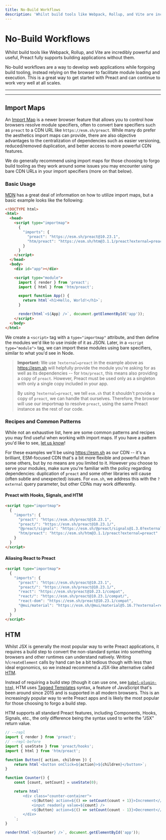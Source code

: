 ```yaml
---
title: No-Build Workflows
description: 'Whilst build tools like Webpack, Rollup, and Vite are incredibly powerful and useful, Preact fully supports building applications without them.'
---
```


# No-Build Workflows

Whilst build tools like Webpack, Rollup, and Vite are incredibly powerful and useful, Preact fully supports building
applications without them.

No-build workflows are a way to develop web applications while forgoing build tooling, instead relying on the browser
to facilitate module loading and execution. This is a great way to get started with Preact and can continue to work
very well at all scales.

---

<div><toc></toc></div>

---

## Import Maps

An [Import Map](https://developer.mozilla.org/en-US/docs/Web/HTML/Element/script/type/importmap) is a newer browser feature
that allows you to control how browsers resolve module specifiers, often to convert bare specifiers such as `preact`
to a CDN URL like `https://esm.sh/preact`. While many do prefer the aesthetics import maps can provide, there are also
objective advantages to the centralization of dependencies such as easier versioning, reduced/removed duplication, and
better access to more powerful CDN features.

We do generally recommend using import maps for those choosing to forgo build tooling as they work around some issues
you may encounter using bare CDN URLs in your import specifiers (more on that below).

### Basic Usage

[MDN](https://developer.mozilla.org/en-US/docs/Web/HTML/Element/script/type/importmap) has a great deal of information on how to
utilize import maps, but a basic example looks like the following:

```html
<!DOCTYPE html>
<html>
  <head>
    <script type="importmap">
      {
        "imports": {
          "preact": "https://esm.sh/preact@10.23.1",
          "htm/preact": "https://esm.sh/htm@3.1.1/preact?external=preact"
        }
      }
    </script>
  </head>
  <body>
    <div id="app"></div>

    <script type="module">
      import { render } from 'preact';
      import { html } from 'htm/preact';

      export function App() {
        return html`<h1>Hello, World!</h1>`;
      }

      render(html`<${App} />`, document.getElementById('app'));
    </script>
  </body>
</html>
```

We create a `<script>` tag with a `type="importmap"` attribute, and then define the modules we'd like to use
inside of it as JSON. Later, in a `<script type="module">` tag, we can import these modules using bare specifiers,
similar to what you'd see in Node.

> **Important:** We use `?external=preact` in the example above as https://esm.sh will helpfully provide the
> module you're asking for as well as its dependencies -- for `htm/preact`, this means also providing a
> copy of `preact`. However, Preact must be used only as a singleton with only a single copy included in your app.
>
> By using `?external=preact`, we tell `esm.sh` that it shouldn't provide a copy of `preact`, we can handle
> that ourselves. Therefore, the browser will use our importmap to resolve `preact`, using the same Preact
> instance as the rest of our code.

### Recipes and Common Patterns

While not an exhaustive list, here are some common patterns and recipes you may find useful when working with
import maps. If you have a pattern you'd like to see, [let us know](https://github.com/preactjs/preact-www/issues/new)!

For these examples we'll be using https://esm.sh as our CDN -- it's a brilliant, ESM-focused CDN that's a bit
more flexible and powerful than some others, but by no means are you limited to it. However you choose to serve
your modules, make sure you're familiar with the policy regarding dependencies: duplication of `preact` and some
other libraries will cause (often subtle and unexpected) issues. For `esm.sh`, we address this with the `?external`
query parameter, but other CDNs may work differently.

#### Preact with Hooks, Signals, and HTM

```html
<script type="importmap">
  {
    "imports": {
      "preact": "https://esm.sh/preact@10.23.1",
      "preact/": "https://esm.sh/preact@10.23.1/",
      "@preact/signals": "https://esm.sh/@preact/signals@1.3.0?external=preact",
      "htm/preact": "https://esm.sh/htm@3.1.1/preact?external=preact"
    }
  }
</script>
```

#### Aliasing React to Preact

```html
<script type="importmap">
  {
    "imports": {
      "preact": "https://esm.sh/preact@10.23.1",
      "preact/": "https://esm.sh/preact@10.23.1/",
      "react": "https://esm.sh/preact@10.23.1/compat",
      "react/": "https://esm.sh/preact@10.23.1/compat/",
      "react-dom": "https://esm.sh/preact@10.23.1/compat",
      "@mui/material": "https://esm.sh/@mui/material@5.16.7?external=react,react-dom"
    }
  }
</script>
```

## HTM

Whilst JSX is generally the most popular way to write Preact applications, it requires a build step to convert the non-standard syntax into something browsers and other runtimes can understand natively. Writing `h`/`createElement` calls by hand can be a bit tedious though with less than ideal ergonomics, so we instead recommend a JSX-like alternative called [HTM](https://github.com/developit/htm).

Instead of requiring a build step (though it can use one, see [`babel-plugin-htm`](https://github.com/developit/htm/tree/master/packages/babel-plugin-htm)), HTM uses [Tagged Templates](https://developer.mozilla.org/en-US/docs/Web/JavaScript/Reference/Template_literals#Tagged_templates) syntax, a feature of JavaScript that's been around since 2015 and is supported in all modern browsers. This is an increasingly popular way to write Preact apps and is likely the most popular for those choosing to forgo a build step.

HTM supports all standard Preact features, including Components, Hooks, Signals, etc., the only difference being the syntax used to write the "JSX" return value.

```js
// --repl
import { render } from 'preact';
// --repl-before
import { useState } from 'preact/hooks';
import { html } from 'htm/preact';

function Button({ action, children }) {
	return html`<button onClick=${action}>${children}</button>`;
}

function Counter() {
	const [count, setCount] = useState(0);

	return html`
		<div class="counter-container">
			<${Button} action=${() => setCount(count + 1)}>Increment<//>
			<input readonly value=${count} />
			<${Button} action=${() => setCount(count - 1)}>Decrement<//>
		</div>
	`;
}

render(html`<${Counter} />`, document.getElementById('app'));
```
